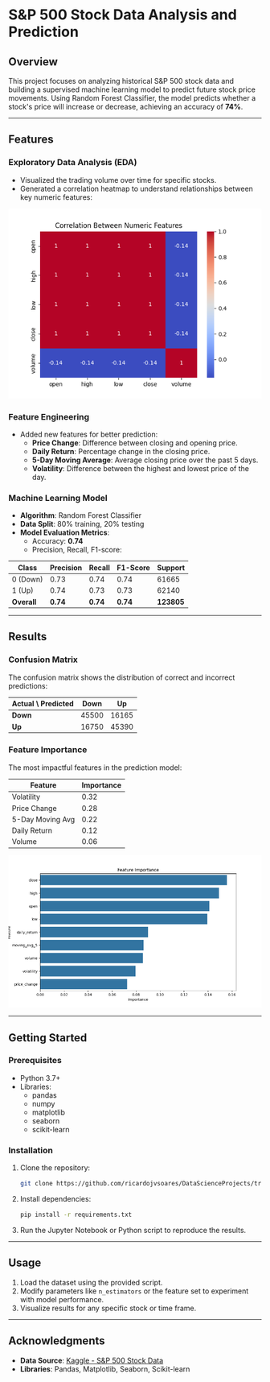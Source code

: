 # S&P 500 Stock Data Analysis and Prediction

## Overview
This project focuses on analyzing historical S&P 500 stock data and building a supervised machine learning model to predict future stock price movements. Using Random Forest Classifier, the model predicts whether a stock's price will increase or decrease, achieving an accuracy of **74%**.

---

## Features
### Exploratory Data Analysis (EDA)
- Visualized the trading volume over time for specific stocks.
- Generated a correlation heatmap to understand relationships between key numeric features:

![Correlation Heatmap](Images/Correlation.png)

### Feature Engineering
- Added new features for better prediction:
  - **Price Change**: Difference between closing and opening price.
  - **Daily Return**: Percentage change in the closing price.
  - **5-Day Moving Average**: Average closing price over the past 5 days.
  - **Volatility**: Difference between the highest and lowest price of the day.

### Machine Learning Model
- **Algorithm**: Random Forest Classifier
- **Data Split**: 80% training, 20% testing
- **Model Evaluation Metrics**:
  - Accuracy: **0.74**
  - Precision, Recall, F1-score:

| Class | Precision | Recall | F1-Score | Support |
|-------|-----------|--------|----------|---------|
| 0 (Down) | 0.73 | 0.74 | 0.74 | 61665 |
| 1 (Up)   | 0.74 | 0.73 | 0.73 | 62140 |
| **Overall** | **0.74** | **0.74** | **0.74** | **123805** |

---

## Results
### Confusion Matrix
The confusion matrix shows the distribution of correct and incorrect predictions:

| Actual \ Predicted | Down | Up |
|--------------------|------|----|
| **Down**           | 45500 | 16165 |
| **Up**             | 16750 | 45390 |

### Feature Importance
The most impactful features in the prediction model:

| Feature         | Importance |
|-----------------|------------|
| Volatility      | 0.32       |
| Price Change    | 0.28       |
| 5-Day Moving Avg| 0.22       |
| Daily Return    | 0.12       |
| Volume          | 0.06       |

![Feature Importance](Images/featureImportance.png)

---

## Getting Started
### Prerequisites
- Python 3.7+
- Libraries:
  - pandas
  - numpy
  - matplotlib
  - seaborn
  - scikit-learn

### Installation
1. Clone the repository:
   ```bash
   git clone https://github.com/ricardojvsoares/DataScienceProjects/tree/main/S%26P%20500%20Stock%20Data
   ```
2. Install dependencies:
   ```bash
   pip install -r requirements.txt
   ```

3. Run the Jupyter Notebook or Python script to reproduce the results.

---

## Usage
1. Load the dataset using the provided script.
2. Modify parameters like `n_estimators` or the feature set to experiment with model performance.
3. Visualize results for any specific stock or time frame.

---

## Acknowledgments
- **Data Source**: [Kaggle - S&P 500 Stock Data](https://www.kaggle.com/datasets/camnugent/sandp500/data)
- **Libraries**: Pandas, Matplotlib, Seaborn, Scikit-learn


